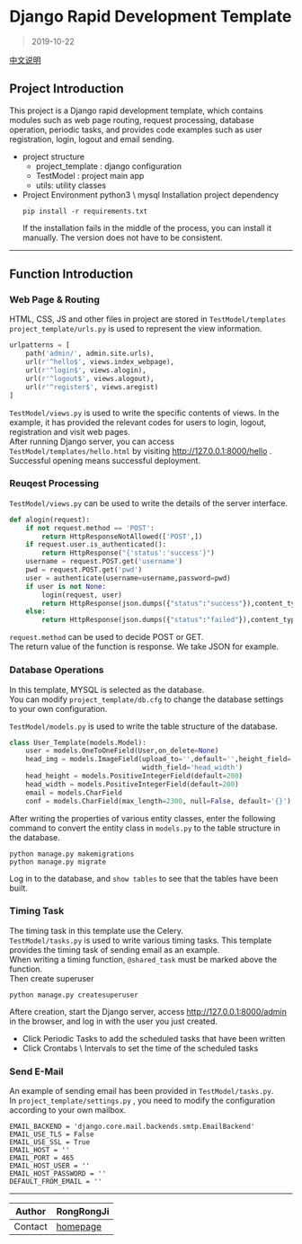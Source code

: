 # Django Rapid Development Template

> 2019-10-22

[中文说明](readme_cn.md)

## Project Introduction

This project is a Django rapid development template, which contains modules such as web page routing, request processing, database operation, periodic tasks, and provides code examples such as user registration, login, logout and email sending.<br>
* project structure
    * project_template : django configuration
    * TestModel : project main app
    * utils: utility classes
* Project Environment
    python3 \ mysql 
    Installation project dependency
    ```
    pip install -r requirements.txt
    ```
    If the installation fails in the middle of the process, you can install it manually. The version does not have to be consistent.<br>

****

## Function Introduction
### Web Page & Routing
HTML, CSS, JS and other files in project are stored in `TestModel/templates` <br>
`project_template/urls.py` is used to represent the view information. <br>
```python
urlpatterns = [
    path('admin/', admin.site.urls),
    url(r'^hello$', views.index_webpage),
    url(r'^login$', views.alogin),
    url(r'^logout$', views.alogout),
    url(r'^register$', views.aregist)
]
```
`TestModel/views.py` is used to write the specific contents of views. In the example, it has provided the relevant codes for users to login, logout, registration and visit web pages. <br>
After running Django server, you can access `TestModel/templates/hello.html` by visiting http://127.0.0.1:8000/hello . Successful opening means successful deployment. <br>

### Reuqest Processing
`TestModel/views.py` can be used to write the details of the server interface.<br>
```python
def alogin(request):
    if not request.method == 'POST':
        return HttpResponseNotAllowed(['POST',])
    if request.user.is_authenticated():
        return HttpResponse("{'status':'success'}")
    username = request.POST.get('username')
    pwd = request.POST.get('pwd')
    user = authenticate(username=username,password=pwd)
    if user is not None:
        login(request, user)
        return HttpResponse(json.dumps({"status":"success"}),content_type="application/json")
    else:
        return HttpResponse(json.dumps({"status":"failed"}),content_type="application/json")
```
`request.method` can be used to decide POST or GET. <br>
The return value of the function is response. We take JSON for example.<br>

### Database Operations
In this template, MYSQL is selected as the database.<br>
You can modify `project_template/db.cfg` to change the database settings to your own configuration.<br>

`TestModel/models.py` is used to write the table structure of the database.<br>
```python
class User_Template(models.Model):
    user = models.OneToOneField(User,on_delete=None)
    head_img = models.ImageField(upload_to='',default='',height_field='head_height',
                                 width_field='head_width')
    head_height = models.PositiveIntegerField(default=200)
    head_width = models.PositiveIntegerField(default=200)
    email = models.CharField
    conf = models.CharField(max_length=2300, null=False, default='{}')
```
After writing the properties of various entity classes, enter the following command to convert the entity class in `models.py` to the table structure in the database.<br>
```
python manage.py makemigrations
python manage.py migrate
```
Log in to the database, and `show tables` to see that the tables have been built.<br>

### Timing Task
The timing task in this template use the Celery.<br>
`TestModel/tasks.py` is used to write various timing tasks. This template provides the timing task of sending email as an example.<br>
When writing a timing function, `@shared_task` must be marked above the function.<br>
Then create superuser
```
python manage.py createsuperuser
```
Aftere creation, start the Django server, access http://127.0.0.1:8000/admin in the browser, and log in with the user you just created.<br>
- Click Periodic Tasks to add the scheduled tasks that have been written
- Click Crontabs \ Intervals to set the time of the scheduled tasks

### Send E-Mail
An example of sending email has been provided in `TestModel/tasks.py`.<br>
In `project_template/settings.py` , you need to modify the configuration according to your own mailbox. <br>
```
EMAIL_BACKEND = 'django.core.mail.backends.smtp.EmailBackend'
EMAIL_USE_TLS = False
EMAIL_USE_SSL = True
EMAIL_HOST = ''
EMAIL_PORT = 465
EMAIL_HOST_USER = ''
EMAIL_HOST_PASSWORD = ''
DEFAULT_FROM_EMAIL = ''
```


****

|Author|RongRongJi|
|---|---
|Contact|[homepage](https://github.com/RongRongJi)